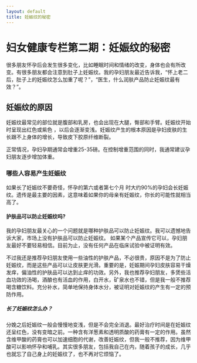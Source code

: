 ```yaml
---
layout: default
title: 妊娠纹的秘密
---
```


# 妇女健康专栏第二期：妊娠纹的秘密

很多朋友怀孕后会发生很多变化，比如睡眠时间和情绪的改变，身体也会有所改变。有很多朋友都会注意到肚子上妊娠纹。我的孕妇朋友最近告诉我，“怀上老二后，肚子上的妊娠纹怎么加重了呢？”，“医生，什么润肤产品防止妊娠纹最有效？”。

## 妊娠纹的原因

妊娠纹最常见的部位就是腹部和乳房，也会出现在大腿，臀部和手臂。妊娠纹开始时呈现出红色或紫色 ，以后会逐渐变浅。妊娠纹产生的根本原因是孕妇皮肤的生长跟不上身体的增长，导致皮下胶原纤维断裂。

正常情况，孕妇孕期通常会增重25-35磅。在控制增重范围的同时，我通常建议孕妇朋友逐步增加体重。

### 哪些人容易产生妊娠纹

如果长了妊娠纹不要奇怪，怀孕的第六或者第七个月 时大约90%的孕妇会长妊娠纹。遗传是最主要的因素，这意味着如果你的母亲有妊娠纹，你长的可能性就相当高了。

#### 护肤品可以防止妊娠纹吗?

我的孕妇朋友最关心的一个问题就是哪种护肤品可以防止妊娠纹。我可以遗憾地告诉大家，市场上没有护肤品可以防止妊娠纹。 如果某个产品宣传它可以，孕妇朋友最好不要轻易相信。目前为止，没有任何产品在临床试验中被证明有效。

不过我还是推荐孕妇朋友使用一些油性的护肤产品，不必很贵，原因不是为了防止妊娠纹，而是这些产品可以让皮肤更光滑。重要的是，妊娠期间孕妇皮肤容易干燥发痒，偏油性的护肤品可以达到止痒的功效。另外，我也推荐孕妇朋友，多煲些活血功效的汤喝，酒酿也有活血的作用，白开水，矿泉水也不错，但是我一般不推荐喝含糖饮料。充分补水，简单地保持身体水分，被证明对妊娠纹的产生有一定的预防作用。

##### 长了妊娠纹怎么办？

分娩之后妊娠纹一般会慢慢地变浅，但是不会完全消退。最好治疗时间是在妊娠纹还呈红色，没有变暗之前。一种含有洋葱素和透明质酸的药膏有一定的作用。虽然含维甲酸的药膏也可以加速细胞的代谢，改善妊娠纹，但我一般不推荐，因为维甲酸可以影响怀孕和哺乳。其实很多朋友，包括我自己在内，随着孩子的成长，几乎也就忘了自己身上的妊娠纹了，也不再对它烦恼了。

